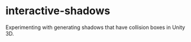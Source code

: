 # interactive-shadows
Experimenting with generating shadows that have collision boxes in Unity 3D. 
